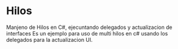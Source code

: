 # Hilos
Manjeno de Hilos en C#, ejecuntando delegados y actualizacion de interfaces
Es un ejemplo para uso de multi hilos en c# usando los delegados para la actualizacion UI.
